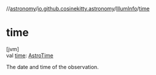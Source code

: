 //[astronomy](../../../index.md)/[io.github.cosinekitty.astronomy](../index.md)/[IllumInfo](index.md)/[time](time.md)

# time

[jvm]\
val [time](time.md): [AstroTime](../-astro-time/index.md)

The date and time of the observation.
